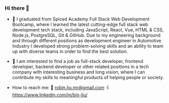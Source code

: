 ### Hi there 👋

<!--
**RobinLiuMr/robinliumr** is a ✨ _special_ ✨ repository because its `README.md` (this file) appears on your GitHub profile.

Here are some ideas to get you started:

- 🔭 I’m currently working on ...
- 🌱 I’m currently learning ...
- 👯 I’m looking to collaborate on ...
- 🤔 I’m looking for help with ...
- 💬 Ask me about ...
- 📫 How to reach me: ...
- 😄 Pronouns: ...
- ⚡ Fun fact: ...
-->

- 🌱 I graduated from Spiced Academy Full Stack Web Development Bootcamp, where I learned the latest cutting-edge full stack web development tech stack, including JavaScript, React, Vue, HTML & CSS, Node.js, PostgreSQL, Git & GitHub. Due to my engineering background and through different positions as development engineer in Automotive Industry I developed strong problem-solving skills and an ability to team up with diverse teams in order to find the best solution.

- 🔭 I am interested to find a job as full-stack developer, frontend developer, backend developer or other related positions in a tech company with interesting business and long vision, where I can contribute my skills to meaningful products of helping people or society.

- How to reach me:
📧 robin.liu.mr@gmail.com
🖇 https://www.linkedin.com/in/bin-liu/
